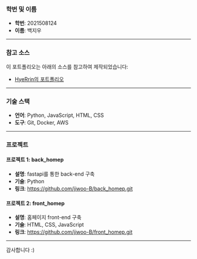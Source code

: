### 학번 및 이름

- **학번**: 2021508124
- **이름**: 백지우

------

### 참고 소스

이 포트폴리오는 아래의 소스를 참고하여 제작되었습니다:

- [HyeRrin의 포트폴리오](https://github.com/HyeRrin/portfolio.git)

----

### 기술 스택

- **언어**: Python, JavaScript, HTML, CSS
- **도구**: Git, Docker, AWS

----

### 프로젝트

#### 프로젝트 1: **back_homep**
- **설명**: fastapi를 통한 back-end 구축
- **기술**: Python
- **링크**: https://github.com/jiwoo-B/back_homep.git

#### 프로젝트 2: **front_homep**
- **설명**: 홈페이지 front-end 구축
- **기술**: HTML, CSS, JavaScript
- **링크**: https://github.com/jiwoo-B/front_homep.git


----

감사합니다 :)
